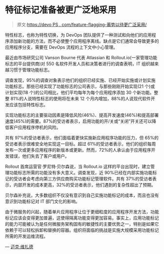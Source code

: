 # 特征标记准备被更广泛地采用

> 原文:[https://devo PS . com/feature-flagging-蓄势以待更广泛采用/](https://devops.com/feature-flagging-poised-for-wider-adoption/)

特性标志，也称为特性切换，为 DevOps 团队提供了一种测试和向他们的应用程序添加新功能的方法，而不必使整个应用程序离线。缺点是它们通常会导致更多的应用程序分支，需要在 DevOps 流程的上下文中小心管理。

最近由市场研究公司 Vanson Bourne 代表 Atlassian 和 Rollout.io(一家管理功能标志的平台提供商)对 550 名软件开发人员和决策者进行的调查表明，IT 组织越来越习惯于管理功能标志。

调查发现，95%的调查对象表示他们的组织已经实施、已经开始实施或计划实施功能标志。那些已经实现了功能标志的公司表示，与那些刚刚开始实现(21 个)或计划实现(18 个)的公司相比，他们平均每年为每个应用程序添加 30 个新功能。整整 81%的人说特性标志的使用将在未来 12 个月内增加，88%的人说现代软件开发应该包括特性标志。

实现功能标志的主要驱动因素是降低风险(46%)、提高开发速度(46%)和提高部署速度(45%)的需要。87%的受访者表示，启用功能的开/关或“关闭”开关还可以降低客户应用程序停机的风险。

共有 97%的受访者表示，他们面临着更快实施新应用程序功能的压力，但 65%的受访者表示很难安全地实现这一目标。超过 61%的受访者表示，他们的组织每周发布一次或更多应用程序的新版本或更新。然而，72%的人承认由于应用程序开发错误，他们失去了客户或用户。

Rollout 首席运营官·罗尼特·贝尔森说，当 Rollout.io 这样的平台出现时，建立管理功能标志所需的功能没有多大意义。调查发现，近 90%已经在内部实施功能标记的受访者会考虑向第三方供应商购买功能标记管理软件。共有 37%的受访者表示，内部开发的成本更高，32%的受访者表示，他们遇到的复杂性超出了预期。

贝尔森补充说，大多数组织不仅没有意识到自己实施功能标记的成本，而且也没有意识到功能标记对 IT 部门文化的影响。

由于微服务的兴起，随着单片应用程序让位于更细粒度的应用程序开发方法，功能标记应该会变得更加普遍，这使得隔离功能变得更加容易。事实上，应用功能标记的能力可能被认为是任何微服务架构固有的敏捷性的主要优势之一，特别是如果它依赖于可以轻松拆卸和替换的容器。组织将面临的挑战是实施大规模采用功能标记所需的开发运维流程。

— [迈克·维扎德](https://devops.com/author/mike-vizard/)